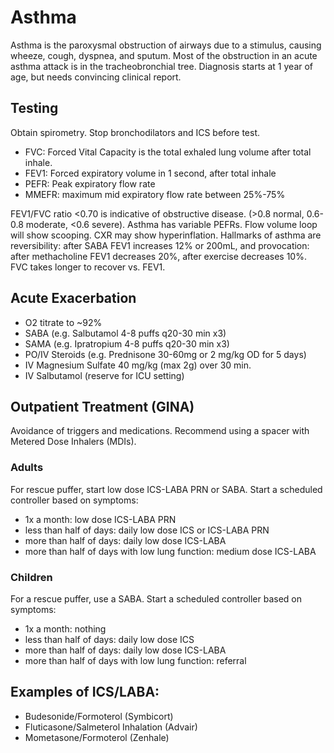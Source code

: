 # Asthma

Asthma is the paroxysmal obstruction of airways due to a stimulus, causing wheeze, cough, dyspnea, and sputum. Most of the obstruction in an acute asthma attack is in the tracheobronchial tree. Diagnosis starts at 1 year of age, but needs convincing clinical report.

## Testing
Obtain spirometry. Stop bronchodilators and ICS before test.

- FVC: Forced Vital Capacity is the total exhaled lung volume after total inhale.
- FEV1: Forced expiratory volume in 1 second, after total inhale
- PEFR: Peak expiratory flow rate
- MMEFR: maximum mid expiratory flow rate between 25%-75%

FEV1/FVC ratio <0.70 is indicative of obstructive disease. (>0.8 normal, 0.6-0.8 moderate, <0.6 severe). Asthma has variable PEFRs. Flow volume loop will show scooping. CXR may show hyperinflation. Hallmarks of asthma are reversibility: after SABA FEV1 increases 12% or 200mL, and provocation: after methacholine FEV1 decreases 20%, after exercise decreases 10%. FVC takes longer to recover vs. FEV1.

## Acute Exacerbation
- O2 titrate to ~92%
- SABA (e.g. Salbutamol 4-8 puffs q20-30 min x3)
- SAMA (e.g. Ipratropium 4-8 puffs q20-30 min x3)
- PO/IV Steroids (e.g. Prednisone 30-60mg or 2 mg/kg OD for 5 days)
- IV Magnesium Sulfate 40 mg/kg (max 2g) over 30 min.
- IV Salbutamol (reserve for ICU setting)

## Outpatient Treatment (GINA)
Avoidance of triggers and medications. Recommend using a spacer with Metered Dose Inhalers (MDIs). 

### Adults
For rescue puffer, start low dose ICS-LABA PRN or SABA. Start a scheduled controller based on symptoms:
- 1x a month: low dose ICS-LABA PRN
- less than half of days: daily low dose ICS or ICS-LABA PRN
- more than half of days: daily low dose ICS-LABA
- more than half of days with low lung function: medium dose ICS-LABA

### Children
For a rescue puffer, use a SABA. Start a scheduled controller based on symptoms:
- 1x a month: nothing
- less than half of days: daily low dose ICS
- more than half of days: daily low dose ICS-LABA
- more than half of days with low lung function: referral

## Examples of ICS/LABA:

* Budesonide/Formoterol (Symbicort)
* Fluticasone/Salmeterol Inhalation (Advair)
* Mometasone/Formoterol (Zenhale)

